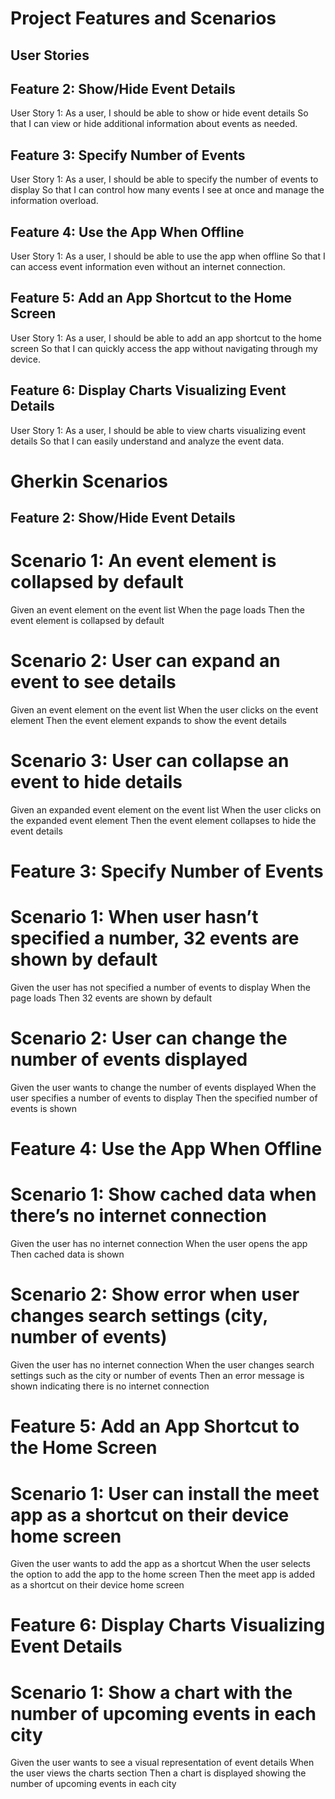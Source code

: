 # Project Features and Scenarios

## User Stories
## Feature 2: Show/Hide Event Details
User Story 1:
As a user,
I should be able to show or hide event details
So that I can view or hide additional information about events as needed.

## Feature 3: Specify Number of Events
User Story 1:
As a user,
I should be able to specify the number of events to display
So that I can control how many events I see at once and manage the information overload.

## Feature 4: Use the App When Offline
User Story 1:
As a user,
I should be able to use the app when offline
So that I can access event information even without an internet connection.

## Feature 5: Add an App Shortcut to the Home Screen
User Story 1:
As a user,
I should be able to add an app shortcut to the home screen
So that I can quickly access the app without navigating through my device.

## Feature 6: Display Charts Visualizing Event Details
User Story 1:
As a user,
I should be able to view charts visualizing event details
So that I can easily understand and analyze the event data.

# Gherkin Scenarios
## Feature 2: Show/Hide Event Details

# Scenario 1: An event element is collapsed by default
Given an event element on the event list
When the page loads
Then the event element is collapsed by default

# Scenario 2: User can expand an event to see details
Given an event element on the event list
When the user clicks on the event element
Then the event element expands to show the event details

# Scenario 3: User can collapse an event to hide details
Given an expanded event element on the event list
When the user clicks on the expanded event element
Then the event element collapses to hide the event details

# Feature 3: Specify Number of Events

# Scenario 1: When user hasn’t specified a number, 32 events are shown by default
Given the user has not specified a number of events to display
When the page loads
Then 32 events are shown by default

# Scenario 2: User can change the number of events displayed
Given the user wants to change the number of events displayed
When the user specifies a number of events to display
Then the specified number of events is shown

# Feature 4: Use the App When Offline

# Scenario 1: Show cached data when there’s no internet connection
Given the user has no internet connection
When the user opens the app
Then cached data is shown

# Scenario 2: Show error when user changes search settings (city, number of events)
Given the user has no internet connection
When the user changes search settings such as the city or number of events
Then an error message is shown indicating there is no internet connection

# Feature 5: Add an App Shortcut to the Home Screen

# Scenario 1: User can install the meet app as a shortcut on their device home screen
Given the user wants to add the app as a shortcut
When the user selects the option to add the app to the home screen
Then the meet app is added as a shortcut on their device home screen

# Feature 6: Display Charts Visualizing Event Details

# Scenario 1: Show a chart with the number of upcoming events in each city
Given the user wants to see a visual representation of event details
When the user views the charts section
Then a chart is displayed showing the number of upcoming events in each city

